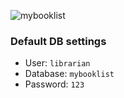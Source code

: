 ![mybooklist](https://cdn.rawgit.com/valsaven/mybooklist/master/logo.svg)

### Default DB settings
- User: `librarian`
- Database: `mybooklist`
- Password: `123`
